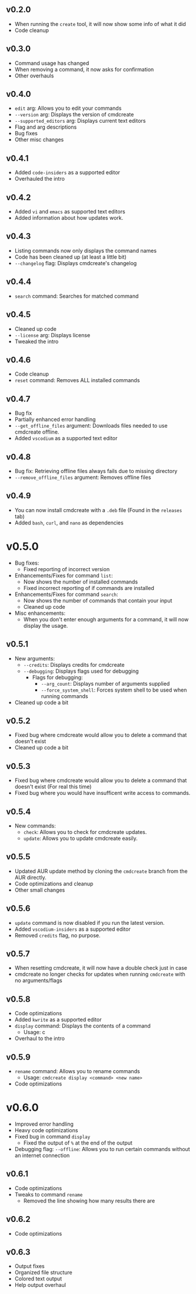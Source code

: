 ## v0.2.0
- When running the `create` tool, it will now show some info of what it did
- Code cleanup

## v0.3.0
- Command usage has changed
- When removing a command, it now asks for confirmation
- Other overhauls

## v0.4.0
- `edit` arg: Allows you to edit your commands
- `--version` arg: Displays the version of cmdcreate
- `--supported_editors` arg: Displays current text editors
- Flag and arg descriptions
- Bug fixes
- Other misc changes

## v0.4.1
- Added `code-insiders` as a supported editor
- Overhauled the intro

## v0.4.2
- Added `vi` and `emacs` as supported text editors
- Added information about how updates work.

## v0.4.3
- Listing commands now only displays the command names
- Code has been cleaned up (at least a little bit)
- `--changelog` flag: Displays cmdcreate's changelog

## v0.4.4
- `search` command: Searches for matched command

## v0.4.5
- Cleaned up code
- `--license` arg: Displays license
- Tweaked the intro

## v0.4.6
- Code cleanup
- `reset` command: Removes ALL installed commands

## v0.4.7
- Bug fix
- Partially enhanced error handling
- `--get_offline_files` argument: Downloads files needed to use cmdcreate offline.
- Added `vscodium` as a supported text editor

## v0.4.8
- Bug fix: Retrieving offline files always fails due to missing directory
- `--remove_offline_files` argument: Removes offline files

## v0.4.9
- You can now install cmdcreate with a `.deb` file (Found in the `releases` tab)
- Added `bash`, `curl`, and `nano` as dependencies

# v0.5.0
- Bug fixes:
    - Fixed reporting of incorrect version
- Enhancements/Fixes for command `list`:
    - Now shows the number of installed commands
    - Fixed incorrect reporting of if commands are installed
- Enhancements/Fixes for command `search`:
    - Now shows the number of commands that contain your input
    - Cleaned up code
- Misc enhancements:
    - When you don't enter enough arguments for a command, it will now display the usage.

## v0.5.1
- New arguments:
    - `--credits`: Displays credits for cmdcreate
    - `--debugging`: Displays flags used for debugging
        - Flags for debugging:
            - `--arg_count`: Displays number of arguments supplied
            - `--force_system_shell`: Forces system shell to be used when running commands
- Cleaned up code a bit

## v0.5.2
- Fixed bug where cmdcreate would allow you to delete a command that doesn't exist
- Cleaned up code a bit

## v0.5.3
- Fixed bug where cmdcreate would allow you to delete a command that doesn't exist (For real this time)
- Fixed bug where you would have insufficent write access to commands.

## v0.5.4
- New commands:
    - `check`: Allows you to check for cmdcreate updates.
    - `update`: Allows you to update cmdcreate easily.

## v0.5.5
- Updated AUR update method by cloning the `cmdcreate` branch from the AUR directly.
- Code optimizations and cleanup
- Other small changes

## v0.5.6
- `update` command is now disabled if you run the latest version.
- Added `vscodium-insiders` as a supported editor
- Removed `credits` flag, no purpose.

## v0.5.7
- When resetting cmdcreate, it will now have a double check just in case
- cmdcreate no longer checks for updates when running `cmdcreate` with no arguments/flags

## v0.5.8
- Code optimizations
- Added `kwrite` as a supported editor
- `display` command: Displays the contents of a command
    - Usage: c
- Overhaul to the intro

## v0.5.9
- `rename` command: Allows you to rename commands
    - Usage: `cmdcreate display <command> <new name>`
- Code optimizations

# v0.6.0
- Improved error handling
- Heavy code optimizations
- Fixed bug in command `display`
    - Fixed the output of `%` at the end of the output
- Debugging flag: `--offline`: Allows you to run certain commands without an internet connection

## v0.6.1
- Code optimizations
- Tweaks to command `rename`
    -  Removed the line showing how many results there are

## v0.6.2
- Code optimizations

## v0.6.3
- Output fixes
- Organized file structure
- Colored text output
- Help output overhaul
